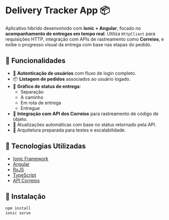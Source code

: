 # Delivery Tracker App 📦

Aplicativo híbrido desenvolvido com **Ionic + Angular**, focado no **acompanhamento de entregas em tempo real**. Utiliza `HttpClient` para requisições HTTP, integração com APIs de rastreamento como **Correios**, e exibe o progresso visual da entrega com base nas etapas do pedido.

## 🚀 Funcionalidades

- 🔐 **Autenticação de usuários** com fluxo de login completo.
- 📦 **Listagem de pedidos** associados ao usuário logado.
- 📍 **Gráfico de status de entrega**:
  - Separação
  - A caminho
  - Em rota de entrega
  - Entregue
- 📡 **Integração com API dos Correios** para rastreamento de código de objeto.
- 🔄 Atualizações automáticas com base no status retornado pela API.
- 🧪 Arquitetura preparada para testes e escalabilidade.

## 🧩 Tecnologias Utilizadas

- [Ionic Framework](https://ionicframework.com/)
- [Angular](https://angular.io/)
- [RxJS](https://rxjs.dev/)
- [TypeScript](https://www.typescriptlang.org/)
- [API Correios](https://www.correios.com.br/)

## 📲 Instalação

```bash
npm install
ionic serve
